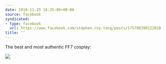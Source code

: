 ```yaml
---
date: 2010-11-25 16:25:00+00:00
source: facebook
syndicated:
- type: facebook
  url: https://www.facebook.com/stephen.roy.tang/posts/175708399122018
title: ''
---
```


The best and most authentic FF7 cosplay: 

![](http://i.imgur.com/Z4ePg.jpg)